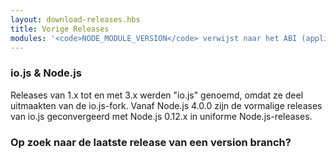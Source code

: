 ```yaml
---
layout: download-releases.hbs
title: Vorige Releases
modules: '<code>NODE_MODULE_VERSION</code> verwijst naar het ABI (application binary interface) versienummer van Node.js, wordt gebruikt om te bepalen welke versies van Node.js gecompileerde C++ add-on binaries kunnen worden geladen zonder te re-compilen. Het werd oorspronkelijk opgeslagen als hexadecimale waarde, maar wordt nu weergeven als een integer.'
---
```


### io.js & Node.js

Releases van 1.x tot en met 3.x werden "io.js" genoemd, omdat ze deel uitmaakten van de io.js-fork.
Vanaf Node.js 4.0.0 zijn de vormalige releases van io.js geconvergeerd met Node.js 0.12.x in uniforme Node.js-releases.

### Op zoek naar de laatste release van een version branch?
